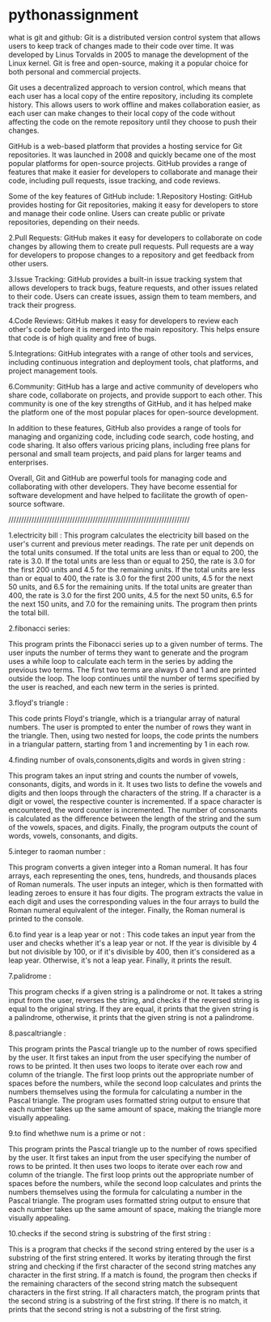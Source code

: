 # pythonassignment
what is git and github:
Git is a distributed version control system that allows users to keep track of changes made to their code over time. It was developed by Linus Torvalds in 2005 to manage the development of the Linux kernel. Git is free and open-source, making it a popular choice for both personal and commercial projects.

Git uses a decentralized approach to version control, which means that each user has a local copy of the entire repository, including its complete history. This allows users to work offline and makes collaboration easier, as each user can make changes to their local copy of the code without affecting the code on the remote repository until they choose to push their changes.

GitHub is a web-based platform that provides a hosting service for Git repositories. It was launched in 2008 and quickly became one of the most popular platforms for open-source projects. GitHub provides a range of features that make it easier for developers to collaborate and manage their code, including pull requests, issue tracking, and code reviews.

Some of the key features of GitHub include: 1.Repository Hosting: GitHub provides hosting for Git repositories, making it easy for developers to store and manage their code online. Users can create public or private repositories, depending on their needs.

2.Pull Requests: GitHub makes it easy for developers to collaborate on code changes by allowing them to create pull requests. Pull requests are a way for developers to propose changes to a repository and get feedback from other users.

3.Issue Tracking: GitHub provides a built-in issue tracking system that allows developers to track bugs, feature requests, and other issues related to their code. Users can create issues, assign them to team members, and track their progress.

4.Code Reviews: GitHub makes it easy for developers to review each other's code before it is merged into the main repository. This helps ensure that code is of high quality and free of bugs.

5.Integrations: GitHub integrates with a range of other tools and services, including continuous integration and deployment tools, chat platforms, and project management tools.

6.Community: GitHub has a large and active community of developers who share code, collaborate on projects, and provide support to each other. This community is one of the key strengths of GitHub, and it has helped make the platform one of the most popular places for open-source development.

In addition to these features, GitHub also provides a range of tools for managing and organizing code, including code search, code hosting, and code sharing. It also offers various pricing plans, including free plans for personal and small team projects, and paid plans for larger teams and enterprises.

Overall, Git and GitHub are powerful tools for managing code and collaborating with other developers. They have become essential for software development and have helped to facilitate the growth of open-source software.

  
  
  ///////////////////////////////////////////////////////////////////////
  
  

1.electricity bill :
This program calculates the electricity bill based on the user's 
current and previous meter readings. The rate per unit depends on the total units consumed. If the total units are less than or equal to 200, the rate is 3.0. If the total units are less than or equal to 250, the rate is 3.0 for the first 200 units and 4.5 for the remaining units. If the total units are less than or equal to 400, the rate is 3.0 for the first 200 units, 4.5 for the next 50 units, and 6.5 for the remaining units. If the total units are greater than 400, the rate is 3.0 for the first 200 units, 4.5 for the next 50 units, 6.5 for the next 150 units, and 7.0 for the remaining units. The program then prints the total bill.

2.fibonacci series:

This program prints the Fibonacci series up to a given number 
of terms. The user inputs the number of terms they want to generate and the program uses a while loop to calculate each term in the series by adding the previous two terms. The first two terms are always 0 and 1 and are printed outside the loop. The loop continues until the number of terms specified by the user is reached, and each new term in the series is printed.

3.floyd's triangle :

This code prints Floyd's triangle, which is a triangular array of
natural numbers. The user is prompted to enter the number of rows they want in the triangle. Then, using two nested for loops, the code prints the numbers in a triangular pattern, starting from 1 and incrementing by 1 in each row.

4.finding number of ovals,consonents,digits and words in given string :

This program takes an input string and counts the number of vowels, consonants, digits, and words in it. It uses two lists to define the vowels and digits and then loops through the characters of the string. If a character is a digit or vowel, the respective counter is incremented. If a space character is encountered, the word counter is incremented. The number of consonants is calculated as the difference between the length of the string and the sum of the vowels, spaces, and digits. Finally, the program outputs the count of words, vowels, consonants, and digits.

5.integer to raoman number :

This program converts a given integer into a Roman numeral. It has four arrays, each representing the ones, tens, hundreds, and thousands places of Roman numerals. The user inputs an integer, which is then formatted with leading zeroes to ensure it has four digits. The program extracts the value in each digit and uses the corresponding values in the four arrays to build the Roman numeral equivalent of the integer. Finally, the Roman numeral is printed to the console.

6.to find year is a leap year or not :
This code takes an input year from the user and checks whether it's a leap year or not. If the year is divisible by 4 but not divisible by 100, or if it's divisible by 400, then it's considered as a leap year. Otherwise, it's not a leap year. Finally, it prints the result.

7.palidrome :

This program checks if a given string is a palindrome or not. It takes a string input from the user, reverses the string, and checks if the reversed string is equal to the original string. If they are equal, it prints that the given string is a palindrome, otherwise, it prints that the given string is not a palindrome.

8.pascaltriangle :

This program prints the Pascal triangle up to the number of rows specified by the user. It first takes an input from the user specifying the number of rows to be printed. It then uses two loops to iterate over each row and column of the triangle. The first loop prints out the appropriate number of spaces before the numbers, while the second loop calculates and prints the numbers themselves using the formula for calculating a number in the Pascal triangle. The program uses formatted string output to ensure that each number takes up the same amount of space, making the triangle more visually appealing.

9.to find whethwe num is a prime or not :

This program prints the Pascal triangle up to the number of rows specified by the user. It first takes an input from the user specifying the number of rows to be printed. It then uses two loops to iterate over each row and column of the triangle. The first loop prints out the appropriate number of spaces before the numbers, while the second loop calculates and prints the numbers themselves using the formula for calculating a number in the Pascal triangle. The program uses formatted string output to ensure that each number takes up the same amount of space, making the triangle more visually appealing.

10.checks if the second string is substring of the first string :

This is a program that checks if the second string entered by the user is a substring of the first string entered. It works by iterating through the first string and checking if the first character of the second string matches any character in the first string. If a match is found, the program then checks if the remaining characters of the second string match the subsequent characters in the first string. If all characters match, the program prints that the second string is a substring of the first string. If there is no match, it prints that the second string is not a substring of the first string.




